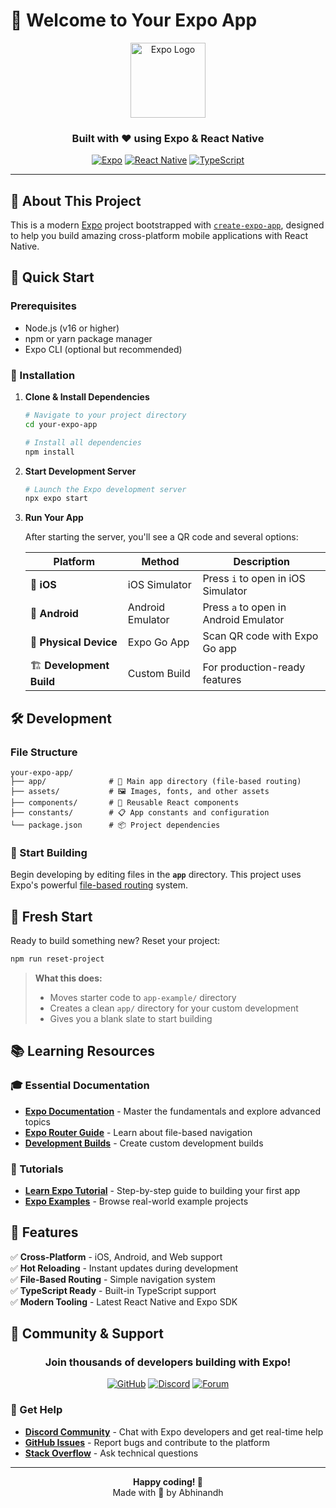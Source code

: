 # 🚀 Welcome to Your Expo App

<div align="center">
  <img src="https://encrypted-tbn0.gstatic.com/images?q=tbn:ANd9GcSv5QItWE-mqhM2g0FY8Kr131kYfpfcLd7GGw&s" width="120" alt="Expo Logo" />
  <h3>Built with ❤️ using Expo & React Native</h3>
  
  [![Expo](https://img.shields.io/badge/Expo-000020?style=for-the-badge&logo=expo&logoColor=white)](https://expo.dev)
  [![React Native](https://img.shields.io/badge/React_Native-20232A?style=for-the-badge&logo=react&logoColor=61DAFB)](https://reactnative.dev)
  [![TypeScript](https://img.shields.io/badge/TypeScript-007ACC?style=for-the-badge&logo=typescript&logoColor=white)](https://www.typescriptlang.org/)
</div>

---

## 📱 About This Project

This is a modern [Expo](https://expo.dev) project bootstrapped with [`create-expo-app`](https://www.npmjs.com/package/create-expo-app), designed to help you build amazing cross-platform mobile applications with React Native.

## 🎯 Quick Start

### Prerequisites
- Node.js (v16 or higher)
- npm or yarn package manager
- Expo CLI (optional but recommended)

### 🔧 Installation

1. **Clone & Install Dependencies**
   ```bash
   # Navigate to your project directory
   cd your-expo-app
   
   # Install all dependencies
   npm install
   ```

2. **Start Development Server**
   ```bash
   # Launch the Expo development server
   npx expo start
   ```

3. **Run Your App**
   
   After starting the server, you'll see a QR code and several options:

   | Platform | Method | Description |
   |----------|--------|-------------|
   | 📱 **iOS** | iOS Simulator | Press `i` to open in iOS Simulator |
   | 🤖 **Android** | Android Emulator | Press `a` to open in Android Emulator |
   | 📲 **Physical Device** | Expo Go App | Scan QR code with Expo Go app |
   | 🏗️ **Development Build** | Custom Build | For production-ready features |

## 🛠️ Development

### File Structure
```
your-expo-app/
├── app/              # 📁 Main app directory (file-based routing)
├── assets/           # 🖼️ Images, fonts, and other assets
├── components/       # 🧩 Reusable React components
├── constants/        # 📋 App constants and configuration
└── package.json      # 📦 Project dependencies
```

### 🎨 Start Building
Begin developing by editing files in the **`app`** directory. This project uses Expo's powerful [file-based routing](https://docs.expo.dev/router/introduction/) system.

## 🔄 Fresh Start

Ready to build something new? Reset your project:

```bash
npm run reset-project
```

> **What this does:**
> - Moves starter code to `app-example/` directory
> - Creates a clean `app/` directory for your custom development
> - Gives you a blank slate to start building

## 📚 Learning Resources

### 🎓 Essential Documentation
- **[Expo Documentation](https://docs.expo.dev/)** - Master the fundamentals and explore advanced topics
- **[Expo Router Guide](https://docs.expo.dev/router/introduction/)** - Learn about file-based navigation
- **[Development Builds](https://docs.expo.dev/develop/development-builds/introduction/)** - Create custom development builds

### 🎯 Tutorials
- **[Learn Expo Tutorial](https://docs.expo.dev/tutorial/introduction/)** - Step-by-step guide to building your first app
- **[Expo Examples](https://github.com/expo/examples)** - Browse real-world example projects

## 🌟 Features

✅ **Cross-Platform** - iOS, Android, and Web support  
✅ **Hot Reloading** - Instant updates during development  
✅ **File-Based Routing** - Simple navigation system  
✅ **TypeScript Ready** - Built-in TypeScript support  
✅ **Modern Tooling** - Latest React Native and Expo SDK  

## 🤝 Community & Support

<div align="center">

### Join thousands of developers building with Expo!

[![GitHub](https://img.shields.io/badge/GitHub-181717?style=for-the-badge&logo=github&logoColor=white)](https://github.com/Abhinandh05)
[![Discord](https://img.shields.io/badge/Discord-5865F2?style=for-the-badge&logo=discord&logoColor=white)](https://chat.expo.dev)
[![Forum](https://img.shields.io/badge/Forum-000000?style=for-the-badge&logo=expo&logoColor=white)](https://forums.expo.dev)

</div>

### 💬 Get Help
- **[Discord Community](https://chat.expo.dev)** - Chat with Expo developers and get real-time help
- **[GitHub Issues](https://github.com/Abhinandh05)** - Report bugs and contribute to the platform
- **[Stack Overflow](https://stackoverflow.com/questions/tagged/expo)** - Ask technical questions

---

<div align="center">
  <p>
    <strong>Happy coding! 🎉</strong><br>
    Made with 💙 by Abhinandh
  </p>
</div>
